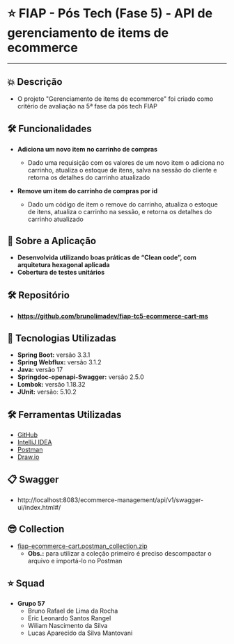 # ⭐ FIAP - Pós Tech (Fase 5) - **API de gerenciamento de items de ecommerce**

---

## 💥 Descrição
- O projeto "Gerenciamento de items de ecommerce" foi criado como critério de avaliação na 5ª fase da pós tech FIAP

## 🛠️ Funcionalidades

- **Adiciona um novo item no carrinho de compras**
  - Dado uma requisição com os valores de um novo item o adiciona no carrinho, atualiza o estoque de itens, salva na sessão do cliente e retorna os detalhes do carrinho atualizado

- **Remove um item do carrinho de compras por id**
    - Dado um código de item o remove do carrinho, atualiza o estoque de itens, atualiza o carrinho na sessão, e retorna os detalhes do carrinho atualizado

## 🚀 Sobre a Aplicação
- **Desenvolvida utilizando boas práticas de “Clean code”, com arquitetura hexagonal aplicada**
- **Cobertura de testes unitários**

## 🛠️ Repositório
- #### https://github.com/brunolimadev/fiap-tc5-ecommerce-cart-ms

## 🚀 Tecnologias Utilizadas
- **Spring Boot:** versão 3.3.1
- **Spring Webflux:** versão 3.1.2
- **Java:** versão 17
- **Springdoc-openapi-Swagger:** versão 2.5.0
- **Lombok:**  versão 1.18.32
- **JUnit:** versão: 5.10.2

## 🛠️ Ferramentas Utilizadas
- [GitHub](https://github.com/)
- [IntelliJ IDEA](https://www.jetbrains.com/idea/)
- [Postman](https://www.postman.com/)
- [Draw.io](https://app.diagrams.net/)

## 📋 Swagger
- http://localhost:8083/ecommerce-management/api/v1/swagger-ui/index.html#/

## 😎 Collection
- [fiap-ecommerce-cart.postman_collection.zip](https://github.com/brunolimadev/fiap-tc5-ecommerce-item-ms/blob/7a6ec2311ccd4f857cef9eb7724720ce6d998216/api-test-files/fiap-ecommerce-items.postman_collection.zip?raw=true)
  - **Obs.:** para utilizar a coleção primeiro é preciso descompactar o arquivo e importá-lo no Postman

## ⭐ Squad
- **Grupo 57**
  - Bruno Rafael de Lima da Rocha
  - Eric Leonardo Santos Rangel
  - Wiliam Nascimento da Silva
  - Lucas Aparecido da Silva Mantovani